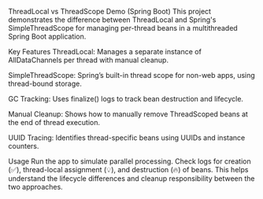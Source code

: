ThreadLocal vs ThreadScope Demo (Spring Boot)
This project demonstrates the difference between ThreadLocal and Spring's SimpleThreadScope for managing per-thread beans in a multithreaded Spring Boot application.

Key Features
ThreadLocal: Manages a separate instance of AllDataChannels per thread with manual cleanup.

SimpleThreadScope: Spring’s built-in thread scope for non-web apps, using thread-bound storage.

GC Tracking: Uses finalize() logs to track bean destruction and lifecycle.

Manual Cleanup: Shows how to manually remove ThreadScoped beans at the end of thread execution.

UUID Tracing: Identifies thread-specific beans using UUIDs and instance counters.

Usage
Run the app to simulate parallel processing. Check logs for creation (✅), thread-local assignment (💡), and destruction (🔥) of beans. This helps understand the lifecycle differences and cleanup responsibility between the two approaches.

